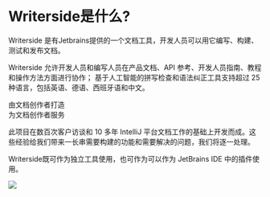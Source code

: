 # Writerside是什么?

Writerside 是有Jetbrains提供的一个文档工具，开发人员可以用它编写、构建、测试和发布文档。


Writerside 允许开发人员和编写人员在产品文档、API 参考、开发人员指南、教程和操作方法方面进行协作；
基于人工智能的拼写检查和语法纠正工具支持超过 25 种语言，包括英语、德语、西班牙语和中文。

由文档创作者打造    
为文档创作者服务    

此项目在数百次客户访谈和 10 多年 IntelliJ 平台文档工作的基础上开发而成。这些经验给我们带来一长串需要构建的功能和需要解决的问题，我们将逐一处理。


Writerside既可作为独立工具使用，也可作为可以作为 JetBrains IDE 中的插件使用。

<img src="w1.png"/>